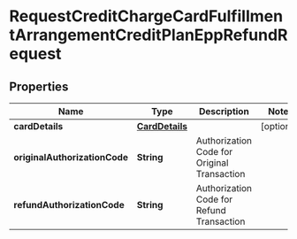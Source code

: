 # RequestCreditChargeCardFulfillmentArrangementCreditPlanEppRefundRequest

## Properties
Name | Type | Description | Notes
------------ | ------------- | ------------- | -------------
**cardDetails** | [**CardDetails**](CardDetails.md) |  |  [optional]
**originalAuthorizationCode** | **String** | Authorization Code for Original Transaction | 
**refundAuthorizationCode** | **String** | Authorization Code for Refund Transaction | 
